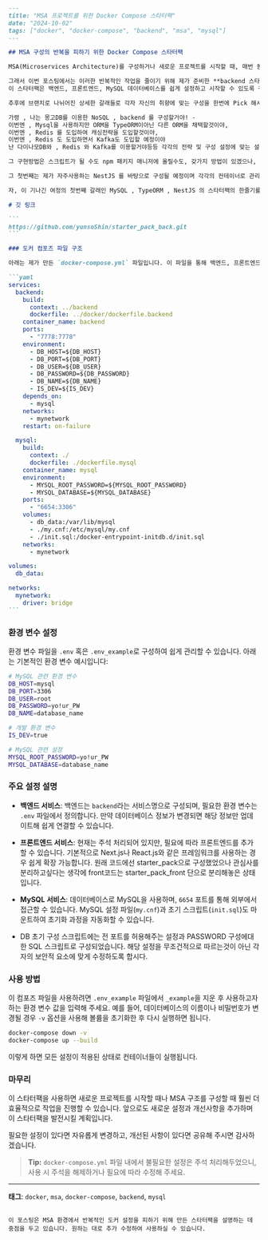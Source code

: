 ````md
---
title: "MSA 프로젝트를 위한 Docker Compose 스타터팩"
date: "2024-10-02"
tags: ["docker", "docker-compose", "backend", "msa", "mysql"]
---

## MSA 구성의 반복을 피하기 위한 Docker Compose 스타터팩

MSA(Microservices Architecture)를 구성하거나 새로운 프로젝트를 시작할 때, 매번 동일한 설정과 구성을 반복하는 것이 매우 번거로울 수 있습니다. 특히 도커 환경에서 백엔드, 프론트엔드, 그리고 데이터베이스의 설정을 처음부터 다시 구성하는 일은 시간 소모가 큽니다.

그래서 이번 포스팅에서는 이러한 반복적인 작업을 줄이기 위해 제가 준비한 **backend 스타터팩**을 소개하고자 합니다.
이 스타터팩은 백엔드, 프론트엔드, MySQL 데이터베이스를 쉽게 설정하고 시작할 수 있도록 구성되어 있습니다.

추후에 브랜치로 나뉘어진 상세한 갈래들로 각자 자신의 취향에 맞는 구성을 한번에 Pick 해서 사용할 수 있도록 구성하는것이 목표입니다

가령 , 나는 몽고DB를 이용한 NoSQL , backend 를 구성할거야! -
이번엔 , Mysql을 사용하지만 ORM을 TypeORM이아닌 다른 ORM을 채택할것이야,
이번엔 , Redis 를 도입하여 캐싱전략을 도입할것이야,
이번엔 , Redis 도 도입하면서 Kafka도 도입할 예정이야
난 다이나모DB와 , Redis 와 Kafka를 이용할거야등등 각각의 전략 및 구성 설정에 맞는 설정들을 각각의 브랜치로 관리하여 가지로 뻗어나가는 초기환경 설정계의 말 그대로의 "스타터팩" 을 제공하는것을 목표로합니다.

그 구현방법은 스크립트가 될 수도 npm 패키지 매니저에 올릴수도, 갖가지 방법이 있겠으나, 현재로서는 브랜치전략을 이용해 코드를 먼저 구성해보고자 합니다.

그 첫번째는 제가 자주사용하는 NestJS 를 바탕으로 구성될 예정이며 각각의 컨테이너로 관리될 수 있는 환경들은 Docker를 이용한 컨테이너로 분리될 수 있도록 구성할 예정입니다.

자, 이 기나긴 여정의 첫번째 갈래인 MySQL , TypeORM , NestJS 의 스타터팩의 한줄기를 소개합니다.

# 깃 링크

```
https://github.com/yunsoShin/starter_pack_back.git
```

### 도커 컴포즈 파일 구조

아래는 제가 만든 `docker-compose.yml` 파일입니다. 이 파일을 통해 백엔드, 프론트엔드, MySQL 서비스를 한 번에 구성할 수 있습니다.

```yaml
services:
  backend:
    build:
      context: ../backend
      dockerfile: ../docker/dockerfile.backend
    container_name: backend
    ports:
      - "7778:7778"
    environment:
      - DB_HOST=${DB_HOST}
      - DB_PORT=${DB_PORT}
      - DB_USER=${DB_USER}
      - DB_PASSWORD=${DB_PASSWORD}
      - DB_NAME=${DB_NAME}
      - IS_DEV=${IS_DEV}
    depends_on:
      - mysql
    networks:
      - mynetwork
    restart: on-failure

  mysql:
    build:
      context: ./
      dockerfile: ./dockerfile.mysql
    container_name: mysql
    environment:
      - MYSQL_ROOT_PASSWORD=${MYSQL_ROOT_PASSWORD}
      - MYSQL_DATABASE=${MYSQL_DATABASE}
    ports:
      - "6654:3306"
    volumes:
      - db_data:/var/lib/mysql
      - ./my.cnf:/etc/mysql/my.cnf
      - ./init.sql:/docker-entrypoint-initdb.d/init.sql
    networks:
      - mynetwork

volumes:
  db_data:

networks:
  mynetwork:
    driver: bridge
```
````

### 환경 변수 설정

환경 변수 파일을 `.env` 혹은 `.env_example`로 구성하여 쉽게 관리할 수 있습니다. 아래는 기본적인 환경 변수 예시입니다:

```bash
# MySQL 관련 환경 변수
DB_HOST=mysql
DB_PORT=3306
DB_USER=root
DB_PASSWORD=yo!ur_PW
DB_NAME=database_name

# 개발 환경 변수
IS_DEV=true

# MySQL 관련 설정
MYSQL_ROOT_PASSWORD=yo!ur_PW
MYSQL_DATABASE=database_name
```

### 주요 설정 설명

- **백엔드 서비스**: 백엔드는 `backend`라는 서비스명으로 구성되며, 필요한 환경 변수는 `.env` 파일에서 정의합니다. 만약 데이터베이스 정보가 변경되면 해당 정보만 업데이트해 쉽게 연결할 수 있습니다.
- **프론트엔드 서비스**: 현재는 주석 처리되어 있지만, 필요에 따라 프론트엔드를 추가할 수 있습니다. 기본적으로 Next.js나 React.js와 같은 프레임워크를 사용하는 경우 쉽게 확장 가능합니다. 원래 코드에선 starter_pack으로 구성했었으나 관심사를 분리하고싶다는 생각에 front코드는 starter_pack_front 단으로 분리해놓은 상태입니다.

- **MySQL 서비스**: 데이터베이스로 MySQL을 사용하며, `6654` 포트를 통해 외부에서 접근할 수 있습니다. MySQL 설정 파일(`my.cnf`)과 초기 스크립트(`init.sql`)도 마운트하여 초기화 과정을 자동화할 수 있습니다.
- DB 초기 구성 스크립트에는 전 포트를 허용해주는 설정과 PASSWORD 구성에대한 SQL 스크립트로 구성되었습니다. 해당 설정을 무조건적으로 따르는것이 아닌 각자의 보안적 요소에 맞게 수정하도록 합시다.

### 사용 방법

이 컴포즈 파일을 사용하려면 `.env_example` 파일에서 `_example`을 지운 후 사용하고자 하는 환경 변수 값을 입력해 주세요. 예를 들어, 데이터베이스의 이름이나 비밀번호가 변경될 경우 `-v` 옵션을 사용해 볼륨을 초기화한 후 다시 실행하면 됩니다.

```bash
docker-compose down -v
docker-compose up --build
```

이렇게 하면 모든 설정이 적용된 상태로 컨테이너들이 실행됩니다.

### 마무리

이 스타터팩을 사용하면 새로운 프로젝트를 시작할 때나 MSA 구조를 구성할 때 훨씬 더 효율적으로 작업을 진행할 수 있습니다. 앞으로도 새로운 설정과 개선사항을 추가하며 이 스타터팩을 발전시킬 계획입니다.

필요한 설정이 있다면 자유롭게 변경하고, 개선된 사항이 있다면 공유해 주시면 감사하겠습니다.

> **Tip:** `docker-compose.yml` 파일 내에서 불필요한 설정은 주석 처리해두었으니, 사용 시 주석을 해제하거나 필요에 따라 수정해 주세요.

---

**태그**: `docker`, `msa`, `docker-compose`, `backend`, `mysql`

```

이 포스팅은 MSA 환경에서 반복적인 도커 설정을 피하기 위해 만든 스타터팩을 설명하는 데 중점을 두고 있습니다. 원하는 대로 추가 수정하여 사용하실 수 있습니다.
```
